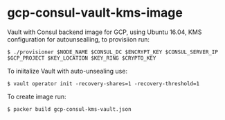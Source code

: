 # gcp-consul-vault-kms-image

Vault with Consul backend image for GCP, using Ubuntu 16.04, KMS configuration for autounsealling, to provisiion run:

```Console
$ ./provisioner $NODE_NAME $CONSUL_DC $ENCRYPT_KEY $CONSUL_SERVER_IP $GCP_PROJECT $KEY_LOCATION $KEY_RING $CRYPTO_KEY 
```

To iniitalize Vault with auto-unsealing use:

```Console
$ vault operator init -recovery-shares=1 -recovery-threshold=1
```

To create  image run:
```Console
$ packer build gcp-consul-kms-vault.json 

```

